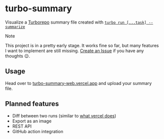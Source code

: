# turbo-summary

Visualize a [Turborepo](https://turborepo.com) summary file created with [`turbo run [...task] --summarize`](https://turborepo.com/docs/crafting-your-repository/caching#using-run-summaries)

> [!NOTE]
> This project is in a pretty early stage. It works fine so far, but many features I want to implement are still missing. [Create an Issue](https://github.com/LukasHechenberger/turbo-summary/issues/new) if you have any thoughts 😉.

## Usage

Head over to [turbo-summary-web.vercel.app](https://turbo-summary-web.vercel.app) and upload your summary file.

## Planned features

- Diff between two runs (similar to [what vercel does](https://vercel.com/changelog/turborepo-run-summary-is-now-available))
- Export as an image
- REST API
- GitHub action integration
